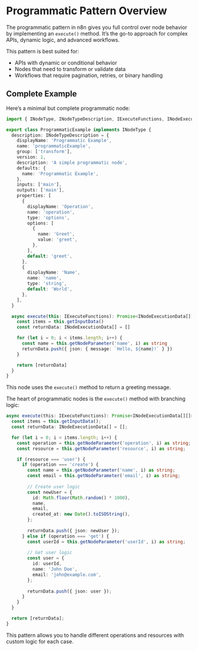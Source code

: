 # Programmatic Pattern Overview

The programmatic pattern in n8n gives you full control over node behavior by implementing an `execute()` method. It’s the go-to approach for complex APIs, dynamic logic, and advanced workflows.

This pattern is best suited for:
- APIs with dynamic or conditional behavior
- Nodes that need to transform or validate data
- Workflows that require pagination, retries, or binary handling

## Complete Example

Here’s a minimal but complete programmatic node:

```ts
import { INodeType, INodeTypeDescription, IExecuteFunctions, INodeExecutionData } from 'n8n-workflow'

export class ProgrammaticExample implements INodeType {
  description: INodeTypeDescription = {
    displayName: 'Programmatic Example',
    name: 'programmaticExample',
    group: ['transform'],
    version: 1,
    description: 'A simple programmatic node',
    defaults: {
      name: 'Programmatic Example',
    },
    inputs: ['main'],
    outputs: ['main'],
    properties: [
      {
        displayName: 'Operation',
        name: 'operation',
        type: 'options',
        options: [
          {
            name: 'Greet',
            value: 'greet',
          },
        ],
        default: 'greet',
      },
      {
        displayName: 'Name',
        name: 'name',
        type: 'string',
        default: 'World',
      },
    ],
  }

  async execute(this: IExecuteFunctions): Promise<INodeExecutionData[][]> {
    const items = this.getInputData()
    const returnData: INodeExecutionData[] = []

    for (let i = 0; i < items.length; i++) {
      const name = this.getNodeParameter('name', i) as string
      returnData.push({ json: { message: `Hello, ${name}!` } })
    }

    return [returnData]
  }
}
```

This node uses the `execute()` method to return a greeting message.


The heart of programmatic nodes is the `execute()` method with branching logic:

```ts
async execute(this: IExecuteFunctions): Promise<INodeExecutionData[][]> {
  const items = this.getInputData();
  const returnData: INodeExecutionData[] = [];

  for (let i = 0; i < items.length; i++) {
    const operation = this.getNodeParameter('operation', i) as string;
    const resource = this.getNodeParameter('resource', i) as string;

    if (resource === 'user') {
      if (operation === 'create') {
        const name = this.getNodeParameter('name', i) as string;
        const email = this.getNodeParameter('email', i) as string;
        
        // Create user logic
        const newUser = {
          id: Math.floor(Math.random() * 1000),
          name,
          email,
          created_at: new Date().toISOString(),
        };
        
        returnData.push({ json: newUser });
      } else if (operation === 'get') {
        const userId = this.getNodeParameter('userId', i) as string;
        
        // Get user logic
        const user = {
          id: userId,
          name: 'John Doe',
          email: 'john@example.com',
        };
        
        returnData.push({ json: user });
      }
    }
  }

  return [returnData];
}
```

This pattern allows you to handle different operations and resources with custom logic for each case.
